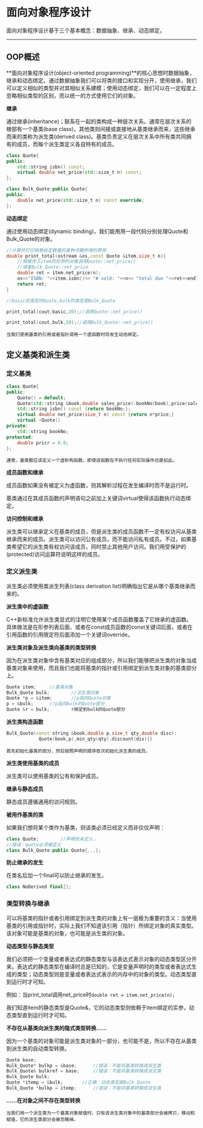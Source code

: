 # 面向对象程序设计

面向对象程序设计基于三个基本概念：数据抽象、继承、动态绑定。

---------

## OOP概述

**面向对象程序设计(object-oriented programming)**的核心思想时数据抽象，继承和动态绑定。通过数据抽象我们可以将类的接口和实现分开，使用继承，我们可以定义相似的类型并对其相似关系建模；使用动态绑定，我们可以在一定程度上忽略相似类型的区别，而以统一的方式使用它们的对象。

**继承**

通过继承(inheritance)；联系在一起的类构成一种层次关系。通常在层次关系的根部有一个基类(base class)，其他类则间接或直接地从基类继承而来，这些继承而来的类称为派生类(derived class)。基类负责定义在层次关系中所有类共同拥有的成员，而每个派生类定义各自特有的成员。

```c++
class Quote{
public:
	std::string isbn() const;
	virtual double net_price(std::size_t n) const;
};

class Bulk_Quote:public Quote{
public:
	double net_price(std::size_t n) const override;
};
```

**动态绑定**

通过使用动态绑定(dynamic binding)，我们能用用一段代码分别处理Quote和Bulk_Quote的对象。

```c++
//计算并打印销售给定数量的某种书籍所得的费用
double print_total(ostream &os,const Quote &item,size_t n){
	//根据传入item的形参的对象调用Quote::net_price()
	//或者Bulk_Quote::net_price
	double ret = item.net_price(n);
	os<<"ISBN: "<<item.isbn()<< "# sold: "<<n<< "total due "<<ret<<endl;
	return ret;
}

//basic的类型时Quote,bulk的类型是Bulk_Quote

print_total(cout,basic,20);//调用Quote::net_price()

print_total(cout,bulk,20);//调用Bulk_Quote::net_price()
```

	当我们使用基类的引用或者指针调用一个虚函数时将发生动态绑定。

## 定义基类和派生类

### 定义基类

```c++
class Quote{
public:
	Quote() = default;
	Quote(std::string &book,double sales_price):bookNo(book),price(sales_price){}
	std::string isbn() const {return bookNo;};
	virtual double net_price(size_t n) const {return n*price;}
	virtual ~Quote()
private:
	std::string bookNo;
protected:
	double pricr = 0.0;
};
```

	通常，基类都应该定义一个虚析构函数，即使该函数在不执行任何实际操作也是如此。

**成员函数和继承**

成员函数如果没有被定义为虚函数，则其解析过程在发生编译时而不是运行时。

基类通过在其成员函数的声明语句之前加上关键词virtual使得该函数执行动态绑定。

**访问控制和继承**

派生类可以继承定义在基类的成员，但是派生类的成员函数不一定有权访问从基类继承而来的成员。派生类可以访问公有成员，而不能访问私有成员。不过，如果基类希望它的派生类有权访问该成员，同时禁止其他用户访问。我们用受保护的(protected)访问运算符说明这样的成员。

### 定义派生类

派生类必须使用类派生列表(class derivation list)明确指出它是从哪个基类继承而来的。

**派生类中的虚函数**

C++新标准允许派生类显式的注明它使用某个成员函数覆盖了它继承的虚函数。具体做法是在形参列表后面、或者在const成员函数的const关键词后面，或者在引用函数的引用限定符后面添加一个关键词override。

**派生类对象及派生类向基类的类型转换**

因为在派生类对象中含有基类对应的组成部分，所以我们能够把派生类的对象当成基类对象来使用，而且我们也能将基类的指针或引用绑定到派生类对象的基类部分上。

```c++
Quote item;		//基类对象
Bulk_Quote bulk;		//派生类对象
Quote *p = &item;		//p指向Quote对象
p = &bulk;		//p指向bulk的Quote部分
Quote &r = bulk;		r绑定到bulk的Quote部分
```

**派生类构造函数**

```c++
Bulk_Quote(const string &book,double p,size_t qty,double disc):
			Quote(book,p),min_qty(qty),discount(dis){}
```

	首先初始化基类的部分，然后按照声明的顺序依次初始化派生类的成员。

**派生类使用基类的成员**

派生类可以使用基类的公有和保护成员。

**继承与静态成员**

静态成员遵循通用的访问规则。

**被用作基类的类**

如果我们想将某个类作为基类，则该类必须已经定义而非仅仅声明：

```c++
class Quote;		//声明但未定义；
//错误：quote必须被定义
class Bulk_Quote:public Quote{...};
```

**防止继承的发生**

在类名后加一个final可以防止继承的发生。

```c++
class NoDerived final{};
```

### 类型转换与继承

可以将基类的指针或者引用绑定到派生类的对象上有一层极为重要的含义：当使用基类的引用或指针时，实际上我们不知道该引用（指针）所绑定对象的真实类型。该对象可能是基类的对象，也可能是派生类的对象。

**动态类型与静态类型**

我们必须把一个变量或者表达式的静态类型与该表达式表示对象的动态类型区分开来。表达式的静态类型在编译时总是已知的，它是变量声明时的类型或者表达式生成的类型；动态类型则是变量或者表达式表示的内存中的对象的类型。动态类型直到运行时才可知。

例如：当print_total调用net_price时`double ret = item.net_price(n);`

我们知道item的静态类型是Quote&，它的动态类型则依赖于item绑定的实参，动态类型直到运行时才可知。

**不存在从基类向派生类的隐式类型转换......**

因为一个基类的对象可能是派生类对象的一部分，也可能不是，所以不存在从基类到派生类的自动类型转换。

```c++
Quote base;
Bulk_Quote* bulkp = &base;		//错误：不能将基类转换成派生类
Bulk_Quote& bulkref = base;		//错误：不能将基类转换成派生类
Bulk_Quote bulk;
Quote *itemp = &bulk;		//正确：动态类型是Bulk_Quote
Bulk_Quote *bulkp = itemp;		//错误：不能将基类转换成派生类
```

**......在对象之间不存在类型转换**

	当我们用一个派生类为一个基类对象赋值时，只有该派生类对象中的基类部分会被拷贝，移动和赋值，它的派生类部分会被忽略掉。



















